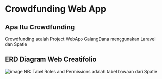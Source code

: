 # Crowdfunding Web App

## Apa Itu Crowdfunding
Crowdfunding adalah Project WebApp GalangDana menggunakan Laravel dan Spatie

## ERD Diagram Web Creatifolio
![image](https://github.com/adrianramadhan/galangdana-webapp/assets/59206760/f5630754-d539-4f1e-a665-20f0154d5d6d)
NB: Tabel Roles and Permissions adalah tabel bawaan dari Spatie
